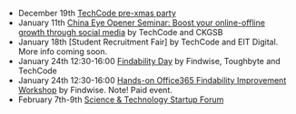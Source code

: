 - December 19th [TechCode pre-xmas party](https://www.facebook.com/events/514597395575817/)
- January 11th [China Eye Opener Seminar: Boost your online-offline growth through social media](https://www.eventbrite.co.uk/e/seminar-digital-strategies-in-china-tickets-40036538364) by TechCode and CKGSB
- January 18th [Student Recruitment Fair] by TechCode and EIT Digital. More info coming soon.
- January 24th 12:30-16:00 [Findability Day](https://www.eventbrite.com/e/findability-day-roadshow-helsinki-tickets-41103470587?aff=techcode) by Findwise, Toughbyte and TechCode
- January 24th 12:30-16:00 [Hands-on Office365 Findability Improvement Workshop](https://www.eventbrite.com/e/hands-on-office365-findability-improvement-workshop-tickets-41233928791?aff=techcode) by Findwise. Note! Paid event.
- February 7th-9th [Science & Technology Startup Forum](https://newcohelsinki.fi/fi/science-technology-startup-forum/)
